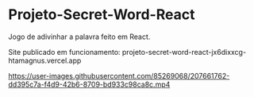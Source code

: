 # Projeto-Secret-Word-React
 
Jogo de adivinhar a palavra feito em React.


Site publicado em funcionamento: projeto-secret-word-react-jx6dixxcg-htamagnus.vercel.app



https://user-images.githubusercontent.com/85269068/207661762-dd395c7a-f4d9-42b6-8709-bd933c98ca8c.mp4

